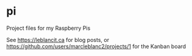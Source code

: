 # pi
Project files for my Raspberry Pis

See https://leblancit.ca for blog posts, or https://github.com/users/marcleblanc2/projects/1 for the Kanban board

